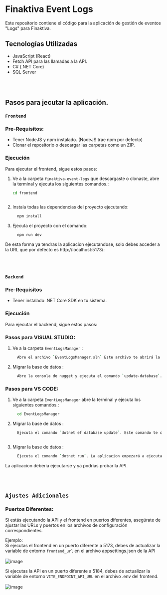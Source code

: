 # Finaktiva Event Logs

Este repositorio contiene el código para la aplicación de gestión de eventos "Logs" para Finaktiva.

## Tecnologías Utilizadas
  - JavaScript (React)
  - Fetch API para las llamadas a la API.
  - C# (.NET Core)
  - SQL Server
    
<br/>
<br/>

## Pasos para jecutar la aplicación.
### `Frontend`
### Pre-Requisitos:
  - Tener NodeJS y npm instalado. (NodeJS trae npm por defecto)
  - Clonar el repositorio o descargar las carpetas como un ZIP.

### Ejecución
Para ejecutar el frontend, sigue estos pasos:


1. Ve a la carpeta `finaktiva-event-logs` que descargaste o clonaste, abre la terminal y ejecuta los siguientes comandos.:
   ```bash
   cd frontend
  
2. Instala todas las dependencias del proyecto ejecutando:
   ```bash
     npm install

3. Ejecuta el proyecto con el comando:
   ```bash
     npm run dev

De esta forma ya tendras la aplicacion ejecutandose, solo debes acceder a la URL que por defecto es http://localhost:5173/:

<br/>
<br/>

### `Backend`
### Pre-Requisitos
  - Tener instalado .NET Core SDK en tu sistema.

### Ejecución
Para ejecutar el backend, sigue estos pasos:

### Pasos para VISUAL STUDIO:
1. Ve a la carpeta `EventLogsManager` :
   ```bash
     Abre el archivo `EventLogsManager.sln` Este archivo te abrirá la solucion del proyecto en VISUAL STUDIO

2. Migrar la base de datos :
   ```bash
     Abre la consola de nugget y ejecuta el comando `update-database`. Este comando te creará la base de datos.

### Pasos para VS CODE:
1. Ve a la carpeta `EventLogsManager` abre la terminal y ejecuta los siguientes comandos.:
   ```bash
     cd EventLogsManager

2. Migrar la base de datos :
   ```bash
     Ejecuta el comando `dotnet ef database update`. Este comando te creará la base de datos.
     
3. Migrar la base de datos :
   ```bash
     Ejecuta el comando `dotnet run`. La aplicacion empezará a ejecutarse.

La aplicacion deberia ejecutarse y ya podrias probar la API.

<br/>
<br/>

## `Ajustes Adicionales`
### Puertos Diferentes:
Si estás ejecutando la API y el frontend en puertos diferentes, asegúrate de ajustar las URLs y puertos en los archivos de configuración correspondientes.

Ejemplo: <br/>
  Si ejecutas el frontend en un puerto diferente a 5173, debes de actualizar la variable de entorno `frontend_url` en el archivo appsettings.json de la API 
  <br/>
  <br/>
  ![image](https://github.com/HolaJose2/finaktiva-event-logs/assets/110427144/c7fbc70e-c962-44d5-8f01-a60e27bc50c9)

  Si ejecutas la API en un puerto diferente a 5184, debes de actualizar la variable de entorno `VITE_ENDPOINT_API_URL` en el archivo .env del frontend.
  <br/>
  <br/>
  ![image](https://github.com/HolaJose2/finaktiva-event-logs/assets/110427144/6715dd3c-fd16-4d11-af92-7b9cd5615a79)



   
